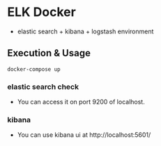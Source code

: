 # ELK Docker
* elastic search + kibana + logstash environment

## Execution & Usage
```
docker-compose up 
```

### elastic search check
* You can access it on port 9200 of localhost.

### kibana
* You can use kibana ui at http://localhost:5601/
